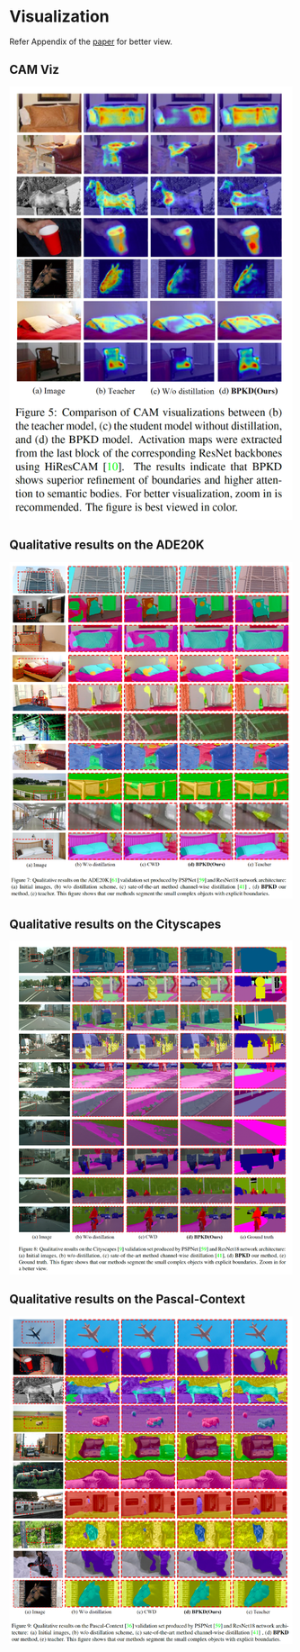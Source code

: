 # Visualization

Refer Appendix of the [paper]((https://bpkd.vmv.re/resources/2306.08075v1.pdf)) for better view.

## CAM Viz
![cam_viz](cam_img.png)

## Qualitative results on the ADE20K

![ade_viz](ade_viz.png)

## Qualitative results on the Cityscapes

![city_viz](city_viz.png) 

## Qualitative results on the Pascal-Context

![pascal_viz](pascal_viz.png)